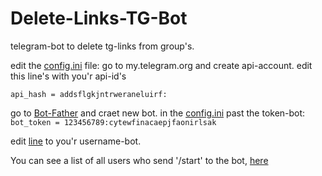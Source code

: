 # Delete-Links-TG-Bot
telegram-bot to delete tg-links from group's.

edit the [config.ini](https://github.com/M100achuz2/Delete-Links-TG-Bot/blob/main/bot/config_bot/config.ini) file:
go to my.telegram.org and create api-account.
edit this line's with you'r api-id's
```api id = 123456
api_hash = addsflgkjntrweraneluirf:
```
go to [Bot-Father](t.me/BotFather) and craet new bot.
in the [config.ini](https://github.com/M100achuz2/Delete-Links-TG-Bot/blob/main/bot/config_bot/config.ini) past the token-bot:
```bot_token = 123456789:cytewfinacaepjfaonirlsak```

edit [line](https://github.com/M100achuz2/Delete-Links-TG-Bot/blob/8c37f680177ed71caa2b7c63b0edaf263ddb4281/bot/private.py#L9) to you'r username-bot.

You can see a list of all users who send '/start' to the bot, [here](https://github.com/M100achuz2/Delete-Links-TG-Bot/blob/main/bot/json_bot/users.json)
